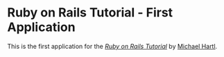 # Ruby on Rails Tutorial - First Application

This is the first application for the [*Ruby on Rails Tutorial*](http://railstutorial.org) by [Michael Hartl](http://michaelhartl.com).